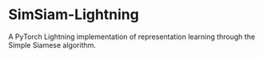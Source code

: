 # SimSiam-Lightning
A PyTorch Lightning implementation of representation learning through the Simple Siamese algorithm.
